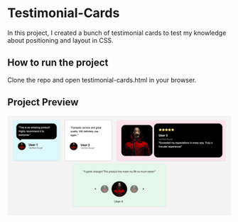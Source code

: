 # Testimonial-Cards
In this project, I created a bunch of testimonial cards to test my knowledge about positioning and layout in CSS.

## How to run the project
Clone the repo and open testimonial-cards.html in your browser.

## Project Preview
<img src="images/preview.png">

